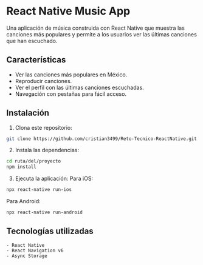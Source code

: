 # React Native Music App

Una aplicación de música construida con React Native que muestra las canciones más populares y permite a los usuarios ver las últimas canciones que han escuchado.

## Características

- Ver las canciones más populares en México.
- Reproducir canciones.
- Ver el perfil con las últimas canciones escuchadas.
- Navegación con pestañas para fácil acceso.

## Instalación

1. Clona este repositorio:

```bash
git clone https://github.com/cristian3499/Reto-Tecnico-ReactNative.git
```

2. Instala las dependencias:
```bash
cd ruta/del/proyecto
npm install
```
3. Ejecuta la aplicación:
Para iOS:
```bash
npx react-native run-ios
```

Para Android:
```bash
npx react-native run-android
```

## Tecnologías utilizadas ##
    - React Native
    - React Navigation v6
    - Async Storage
